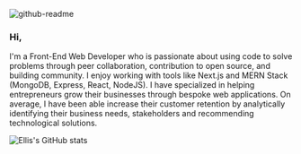 ![github-readme](https://user-images.githubusercontent.com/15114201/116810798-ae445280-ab3d-11eb-9125-132d5c50f712.png)

### Hi,

I'm a Front-End Web Developer who is passionate about using code to solve problems through peer collaboration, contribution to open source, and building community. I enjoy working with tools like Next.js and MERN Stack (MongoDB, Express, React, NodeJS). I have specialized in helping entrepreneurs grow their businesses through bespoke web applications. On average, I have been able increase their customer retention by analytically identifying their business needs, stakeholders and recommending technological solutions.
 

![Ellis's GitHub stats](https://github-readme-stats.vercel.app/api?username=elnobun&theme=light&show_icons=true)
